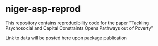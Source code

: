 # niger-asp-reprod
This repository contains reproducibility code for the paper “Tackling Psychosocial and Capital Constraints Opens Pathways out of Poverty”

Link to data will be posted here upon package publication


